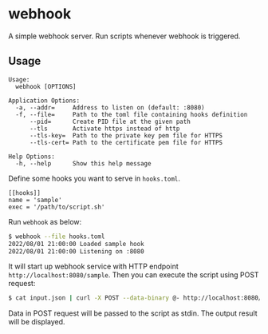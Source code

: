 # webhook
A simple webhook server. Run scripts whenever webhook is triggered.

## Usage

```
Usage:
  webhook [OPTIONS]

Application Options:
  -a, --addr=     Address to listen on (default: :8080)
  -f, --file=     Path to the toml file containing hooks definition
      --pid=      Create PID file at the given path
      --tls       Activate https instead of http
      --tls-key=  Path to the private key pem file for HTTPS
      --tls-cert= Path to the certificate pem file for HTTPS

Help Options:
  -h, --help      Show this help message
```


Define some hooks you want to serve in `hooks.toml`.

```
[[hooks]]
name = 'sample'
exec = '/path/to/script.sh'
```

Run `webhook` as below:

```sh
$ webhook --file hooks.toml
2022/08/01 21:00:00 Loaded sample hook
2022/08/01 21:00:00 Listening on :8080
```

It will start up webhook service with HTTP endpoint `http://localhost:8080/sample`.
Then you can execute the script using POST request:

```bash
$ cat input.json | curl -X POST --data-binary @- http://localhost:8080/sample
```

Data in POST request will be passed to the script as stdin.
The output result will be displayed.
